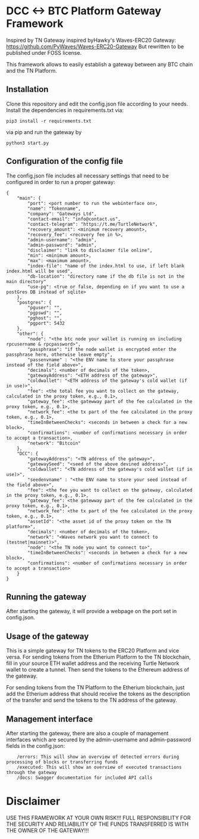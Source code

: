 # DCC <-> BTC Platform Gateway Framework

Inspired by TN Gateway inspired byHawky's Waves-ERC20 Gateway: https://github.com/PyWaves/Waves-ERC20-Gateway
But rewritten to be published under FOSS license.

This framework allows to easily establish a gateway between any BTC chain and the
TN Platform.
## Installation
Clone this repository and edit the config.json file according to your needs. Install the dependencies in requirements.txt via:
```
pip3 install -r requirements.txt
```
via pip and run the gateway by
```
python3 start.py
```
## Configuration of the config file
The config.json file includes all necessary settings that need to be configured in order to run a proper gateway:
```
{
    "main": {
        "port": <port number to run the webinterface on>,
        "name": "Tokenname",
        "company": "Gateways Ltd",
        "contact-email": "info@contact.us",
        "contact-telegram": "https://t.me/TurtleNetwork",
        "recovery_amount": <minimum recovery amount>,
        "recovery_fee": <recovery fee in %>,
        "admin-username": "admin",
        "admin-password": "admin",
        "disclaimer": "link to disclaimer file online",
        "min": <minimum amount>,
        "max": <maximum amount>,
        "index-file": "name of the index.html to use, if left blank index.html will be used",
        "db-location": "directory name if the db file is not in the main directory"
        "use-pg": <true or false, depending on if you want to use a postGres DB instead of sqlite>
    },
    "postgres": {
        "pguser": "",
        "pgpswd": "",
        "pghost": "",
        "pgport": 5432
    },
    "other": {
        "node": "<the btc node your wallet is running on including rpcusername & rpcpassword>",
        "passphrase": "if the node wallet is encrypted enter the passphrase here, otherwise leave empty",
        "passenvname" : "<the ENV name to store your passphrase instead of the field above>",
        "decimals": <number of decimals of the token>,
        "gatewayAddress": "<ETH address of the gateway>",
        "coldwallet": "<ETH address of the gateway's cold wallet (if in use)>",
        "fee": <the total fee you want to collect on the gateway, calculated in the proxy token, e.g., 0.1>,
        "gateway_fee": <the gatewway part of the fee calculated in the proxy token, e.g., 0.1>,
        "network_fee": <the tx part of the fee calculated in the proxy token, e.g., 0.1>,
        "timeInBetweenChecks": <seconds in between a check for a new block>,
        "confirmations": <number of confirmations necessary in order to accept a transaction>,
        "network": "Bitcoin"
    },
    "DCC": {
        "gatewayAddress": "<TN address of the gateway>",
        "gatewaySeed": "<seed of the above devined address>",
        "coldwallet": "<TN address of the gateway's cold wallet (if in use)>",
        "seedenvname" : "<the ENV name to store your seed instead of the field above>",
        "fee": <the fee you want to collect on the gateway, calculated in the proxy token, e.g., 0.1>,
        "gateway_fee": <the gatewway part of the fee calculated in the proxy token, e.g., 0.1>,
        "network_fee": <the tx part of the fee calculated in the proxy token, e.g., 0.1>,
        "assetId": "<the asset id of the proxy token on the TN platform>",
        "decimals": <number of decimals of the token>,
        "network": "<Waves network you want to connect to (testnet|mainnet)>",
        "node": "<the TN node you want to connect to>",
        "timeInBetweenChecks": <seconds in between a check for a new block>,
        "confirmations": <number of confirmations necessary in order to accept a transaction>
    }
}
```

## Running the gateway
After starting the gateway, it will provide a webpage on the port set in config.json.

## Usage of the gateway
This is a simple gateway for TN tokens to the ERC20 Platform and vice versa. For sending tokens from the Etherium Platform to the TN blockchain, fill in your source ETH wallet address and the receiving Turtle Network wallet to create a tunnel. Then send the tokens to the Ethereum address of the gateway.

For sending tokens from the TN Platform to the Etherium blockchain, just add the Etherium address that should receive the tokens as the description of the transfer and send the tokens to the TN address of the gateway.

## Management interface
After starting the gateway, there are also a couple of management interfaces which are secured by the admin-username and admin-password fields in the config.json:
```
    /errors: This will show an overview of detected errors during processing of blocks or transferring funds
    /executed: This will show an overview of executed transactions through the gateway
    /docs: Swagger documentation for included API calls
```

# Disclaimer
USE THIS FRAMEWORK AT YOUR OWN RISK!!! FULL RESPONSIBILITY FOR THE SECURITY AND RELIABILITY OF THE FUNDS TRANSFERRED IS WITH THE OWNER OF THE GATEWAY!!!
